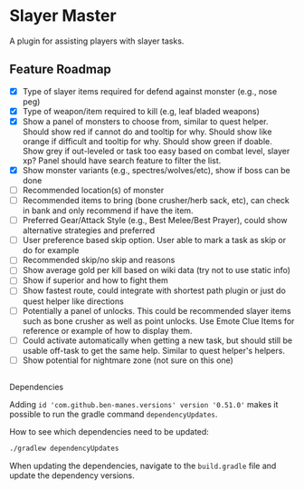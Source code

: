 # Slayer Master

A plugin for assisting players with slayer tasks.

## Feature Roadmap

-[x] Type of slayer items required for defend against monster (e.g., nose peg)
-[x] Type of weapon/item required to kill (e.g, leaf bladed weapons)
-[x] Show a panel of monsters to choose from, similar to quest helper. Should show red if cannot do and tooltip for why. Should show like orange if difficult and tooltip for why. Should show green if doable. Show grey if out-leveled or task too easy based on combat level, slayer xp? Panel should have search feature to filter the list.
-[x] Show monster variants (e.g., spectres/wolves/etc), show if boss can be done
-[ ] Recommended location(s) of monster
-[ ] Recommended items to bring (bone crusher/herb sack, etc), can check in bank and only recommend if have the item.
-[ ] Preferred Gear/Attack Style (e.g., Best Melee/Best Prayer), could show alternative strategies and preferred
-[ ] User preference based skip option. User able to mark a task as skip or do for example
-[ ] Recommended skip/no skip and reasons
-[ ] Show average gold per kill based on wiki data (try not to use static info)
-[ ] Show if superior and how to fight them
-[ ] Show fastest route, could integrate with shortest path plugin or just do quest helper like directions
-[ ] Potentially a panel of unlocks. This could be recommended slayer items such as bone crusher as well as point unlocks. Use Emote Clue Items for reference or example of how to display them.
-[ ] Could activate automatically when getting a new task, but should still be usable off-task to get the same help. Similar to quest helper's helpers.
-[ ] Show potential for nightmare zone (not sure on this one)

## 

Dependencies

Adding `id 'com.github.ben-manes.versions' version '0.51.0'` makes it possible to run the gradle command `dependencyUpdates`.

How to see which dependencies need to be updated:

```cmd
./gradlew dependencyUpdates
```

When updating the dependencies, navigate to the `build.gradle` file and update the dependency versions.
